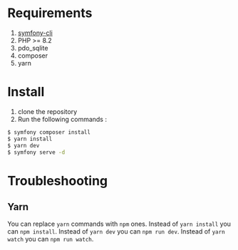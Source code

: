 Requirements
============

1. [symfony-cli](https://symfony.com/download)
2. PHP >= 8.2
3. pdo_sqlite
4. composer
5. yarn

Install
=======

1. clone the repository
2. Run the following commands :

```bash
$ symfony composer install
$ yarn install
$ yarn dev
$ symfony serve -d
```

Troubleshooting
===============

Yarn
----

You can replace `yarn` commands with `npm` ones.
Instead of `yarn install` you can `npm install`.
Instead of `yarn dev` you can `npm run dev`.
Instead of `yarn watch` you can `npm run watch`.
